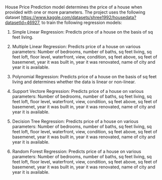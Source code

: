 House Price Prediction model determines the price of a house when provided with one or more parameters. 
The project uses the following dataset https://www.kaggle.com/datasets/shree1992/housedata?datasetId=46927, to train the following regression models:

1. Simple Linear Regression: Predicts price of a house on the basis of sq feet living. 

2. Multiple Linear Regression: Predicts price of a house on various parameters: Number of bedrooms, number of baths, sq feet living, sq feet loft, 
floor level, waterfront, view, condition, sq feet above, sq feet of basemenet, year it was built in, year it was renovated, name of city and year it is available. 

3. Polynomial Regression: Predicts price of a house on the basis of sq feet living and determines whether the data is linear or non-linear. 

4. Support Vectore Regression: Predicts price of a house on various parameters: Number of bedrooms, number of baths, sq feet living, sq feet loft, 
floor level, waterfront, view, condition, sq feet above, sq feet of basemenet, year it was built in, year it was renovated, name of city and year it is available. 

5. Decision Tree Regression: Predicts price of a house on various parameters: Number of bedrooms, number of baths, sq feet living, sq feet loft, 
floor level, waterfront, view, condition, sq feet above, sq feet of basemenet, year it was built in, year it was renovated, name of city and year it is available. 

6. Random Forest Regression: Predicts price of a house on various parameters: Number of bedrooms, number of baths, sq feet living, sq feet loft, 
floor level, waterfront, view, condition, sq feet above, sq feet of basemenet, year it was built in, year it was renovated, name of city and year it is available. 
